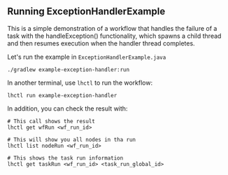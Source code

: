## Running ExceptionHandlerExample

This is a simple demonstration of a workflow that handles the failure of a task with
the handleException() functionality, which spawns a child thread and then
resumes execution when the handler thread completes.

Let's run the example in `ExceptionHandlerExample.java`

```
./gradlew example-exception-handler:run
```

In another terminal, use `lhctl` to run the workflow:

```
lhctl run example-exception-handler
```

In addition, you can check the result with:

```
# This call shows the result
lhctl get wfRun <wf_run_id>

# This will show you all nodes in tha run
lhctl list nodeRun <wf_run_id>

# This shows the task run information
lhctl get taskRun <wf_run_id> <task_run_global_id>
```
